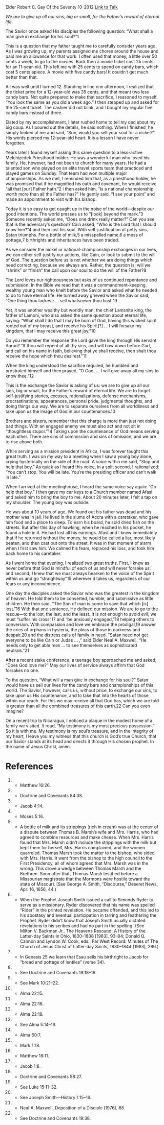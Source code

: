 Elder Robert C. Gay
Of the Seventy
10-2012
[Link to Talk](https://www.churchofjesuschrist.org/study/general-conference/2012/10/what-shall-a-man-give-in-exchange-for-his-soul?lang=eng)

_We are to give up all our sins, big or small, for the Father’s reward of eternal life._

The Savior once asked His disciples the following question: “What shall a man give in exchange for his soul?”1

This is a question that my father taught me to carefully consider years ago. As I was growing up, my parents assigned me chores around the house and paid me an allowance for that work. I often used that money, a little over 50 cents a week, to go to the movies. Back then a movie ticket cost 25 cents for an 11-year-old. This left me with 25 cents to spend on candy bars, which cost 5 cents apiece. A movie with five candy bars! It couldn’t get much better than that.

All was well until I turned 12. Standing in line one afternoon, I realized that the ticket price for a 12-year-old was 35 cents, and that meant two less candy bars. Not quite prepared to make that sacrifice, I reasoned to myself, “You look the same as you did a week ago.” I then stepped up and asked for the 25-cent ticket. The cashier did not blink, and I bought my regular five candy bars instead of three.

Elated by my accomplishment, I later rushed home to tell my dad about my big coup. As I poured out the details, he said nothing. When I finished, he simply looked at me and said, “Son, would you sell your soul for a nickel?” His words pierced my 12-year-old heart. It is a lesson I have never forgotten.

Years later I found myself asking this same question to a less-active Melchizedek Priesthood holder. He was a wonderful man who loved his family. He, however, had not been to church for many years. He had a talented son who played on an elite travel sports team that practiced and played games on Sunday. That team had won multiple major championships. As we met, I reminded him that, as a priesthood holder, he was promised that if he magnified his oath and covenant, he would receive “all that [our] Father hath.”2 I then asked him, “Is a national championship worth more than all the Father has?” He gently said, “I see your point” and made an appointment to visit with his bishop.

Today it is so easy to get caught up in the noise of the world—despite our good intentions. The world presses us to “[look] beyond the mark.”3 Someone recently asked me, “Does one drink really matter?” Can you see that is the adversary’s question? Cain asked, “Who is the Lord that I should know him?”4 and then lost his soul. With self-justification of petty sins, Satan triumphs. For a bottle of milk,5 a misspelled name,6 a mess of pottage,7 birthrights and inheritances have been traded.

As we consider the nickel or national-championship exchanges in our lives, we can either self-justify our actions, like Cain, or look to submit to the will of God. The question before us is not whether we are doing things which need correcting, because we always are. Rather, the question is, will we “shrink” or “finish” the call upon our soul to do the will of the Father?8

The Lord loves our righteousness but asks of us continued repentance and submission. In the Bible we read that it was a commandment-keeping, wealthy young man who knelt before the Savior and asked what he needed to do to have eternal life. He turned away grieved when the Savior said, “One thing thou lackest: … sell whatsoever thou hast.”9

Yet, it was another wealthy but worldly man, the chief Lamanite king, the father of Lamoni, who also asked the same question about eternal life, saying: “What shall I do that I may be born of God, having this wicked spirit rooted out of my breast, and receive his Spirit[?] … I will forsake my kingdom, that I may receive this great joy.”10



Do you remember the response the Lord gave the king through His servant Aaron? “If thou wilt repent of all thy sins, and will bow down before God, and call on his name in faith, believing that ye shall receive, then shalt thou receive the hope which thou desirest.”11

When the king understood the sacrifice required, he humbled and prostrated himself and then prayed, “O God, … I will give away all my sins to know thee.”12

This is the exchange the Savior is asking of us: we are to give up all our sins, big or small, for the Father’s reward of eternal life. We are to forget self-justifying stories, excuses, rationalizations, defense mechanisms, procrastinations, appearances, personal pride, judgmental thoughts, and doing things our way. We are to separate ourselves from all worldliness and take upon us the image of God in our countenances.13

Brothers and sisters, remember that this charge is more than just not doing bad things. With an engaged enemy we must also act and not sit in “thoughtless stupor.”14 Taking upon the countenance of God means serving each other. There are sins of commission and sins of omission, and we are to rise above both.

While serving as a mission president in Africa, I was forever taught this great truth. I was on my way to a meeting when I saw a young boy alone, crying hysterically on the side of the road. A voice within me said, “Stop and help that boy.” As quick as I heard this voice, in a split second, I rationalized: “You can’t stop. You will be late. You’re the presiding officer and can’t walk in late.”

When I arrived at the meetinghouse, I heard the same voice say again: “Go help that boy.” I then gave my car keys to a Church member named Afasi and asked him to bring the boy to me. About 20 minutes later, I felt a tap on my shoulder. The young boy was outside.

He was about 10 years of age. We found out his father was dead and his mother was in jail. He lived in the slums of Accra with a caretaker, who gave him food and a place to sleep. To earn his board, he sold dried fish on the streets. But after this day of hawking, when he reached in his pocket, he found a hole in it. He had lost all his earnings. Afasi and I knew immediately that if he returned without the money, he would be called a liar, most likely beaten, and then cast out onto the street. It was in that moment of alarm when I first saw him. We calmed his fears, replaced his loss, and took him back home to his caretaker.

As I went home that evening, I realized two great truths. First, I knew as never before that God is mindful of each of us and will never forsake us; and second, I knew that we must always hearken to the voice of the Spirit within us and go “straightway”15 wherever it takes us, regardless of our fears or any inconvenience.

One day the disciples asked the Savior who was the greatest in the kingdom of heaven. He told them to be converted, humble, and submissive as little children. He then said, “The Son of man is come to save that which [is] lost.”16 With that one sentence, He defined our mission. We are to go to the rescue—to the lost, the last, and the least. It is not enough to avoid evil; we must “suffer his cross”17 and “be anxiously engaged,”18 helping others to conversion. With compassion and love we embrace the prodigal,19 answer the cries of orphans in hysteria, the pleas of those in darkness and despair,20 and the distress calls of family in need. “Satan need not get everyone to be like Cain or Judas … ,” said Elder Neal A. Maxwell. “He needs only to get able men … to see themselves as sophisticated neutrals.”21

After a recent stake conference, a teenage boy approached me and asked, “Does God love me?” May our lives of service always affirm that God forsakes no one.

To the question, “What will a man give in exchange for his soul?” Satan would have us sell our lives for the candy bars and championships of this world. The Savior, however, calls us, without price, to exchange our sins, to take upon us His countenance, and to take that into the hearts of those within our reach. For this we may receive all that God has, which we are told is greater than all the combined treasures of this earth.22 Can you even imagine?

On a recent trip to Nicaragua, I noticed a plaque in the modest home of a family we visited. It read, “My testimony is my most precious possession.” So it is with me. My testimony is my soul’s treasure, and in the integrity of my heart, I leave you my witness that this church is God’s true Church, that our Savior stands at its head and directs it through His chosen prophet. In the name of Jesus Christ, amen.

# References
1. - Matthew 16:26.
2. - Doctrine and Covenants 84:38.
3. - Jacob 4:14.
4. - Moses 5:16.
5. - A bottle of milk and its strippings (rich in cream) was at the center of a dispute between Thomas B. Marsh’s wife and Mrs. Harris, who had agreed to combine resources and make cheese. When Mrs. Harris found that Mrs. Marsh didn’t include the strippings with the milk but kept them for herself, Mrs. Harris complained, and the women quarreled. Thomas Marsh took the matter to the bishop, who sided with Mrs. Harris. It went from the bishop to the high council to the First Presidency, all of whom agreed that Mrs. Marsh was in the wrong. This drove a wedge between Thomas Marsh and the Brethren. Soon after that, Thomas Marsh testified before a Missourian magistrate that the Mormons were hostile toward the state of Missouri. (See George A. Smith, “Discourse,” Deseret News, Apr. 16, 1856, 44.)
6. - When the Prophet Joseph Smith issued a call to Simonds Ryder to serve as a missionary, Ryder discovered that his name was spelled “Rider” in the printed revelation. He became offended, and this led to his apostasy and eventual participation in tarring and feathering the Prophet. Ryder didn’t know that Joseph Smith usually dictated revelations to his scribes and had no part in the spelling. (See Milton V. Backman Jr., The Heavens Resound: A History of the Latter-day Saints in Ohio, 1830–1838 [1983], 93–94; Donald Q. Cannon and Lyndon W. Cook, eds., Far West Record: Minutes of The Church of Jesus Christ of Latter-day Saints, 1830–1844 [1983], 286.)
7. - In Genesis 25 we learn that Esau sells his birthright to Jacob for “bread and pottage of lentiles” (verse 34).
8. - See Doctrine and Covenants 19:18–19.
9. - See Mark 10:21–22.
10. - Alma 22:15.
11. - Alma 22:16.
12. - Alma 22:18.
13. - See Alma 5:14–19.
14. - Alma 60:7.
15. - Mark 1:18.
16. - Matthew 18:11.
17. - Jacob 1:8.
18. - Doctrine and Covenants 58:27.
19. - See Luke 15:11–32.
20. - See Joseph Smith—History 1:15–16.
21. - Neal A. Maxwell, Deposition of a Disciple (1976), 88.
22. - See Doctrine and Covenants 19:38.